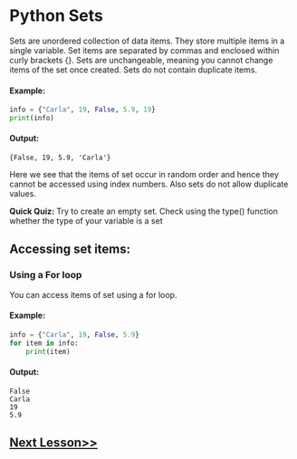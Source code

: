 # Python Sets
Sets are unordered collection of data items. They store multiple items in a single variable. Set items are separated by commas and enclosed within curly brackets {}. Sets are unchangeable, meaning you cannot change items of the set once created. Sets do not contain duplicate items.



#### Example:
```python
info = {"Carla", 19, False, 5.9, 19}
print(info)
```
#### Output:
```
{False, 19, 5.9, 'Carla'}
 ```

Here we see that the items of set occur in random order and hence they cannot be accessed using index numbers. Also sets do not allow duplicate values.

 **Quick Quiz:** Try to create an empty set. Check using the type() function whether the type of your variable is a set

## Accessing set items:
 

### Using a For loop
You can access items of set using a for loop. 

#### Example:
```python
info = {"Carla", 19, False, 5.9}
for item in info:
    print(item)
  ```
#### Output:
```
False
Carla
19
5.9
```
## [Next Lesson>>](https://github.com/Harshita1303/Python-CodewithHarry/blob/main/32-Day32-Set-Methods/.tutorial/01%20joining%20sets.md)

